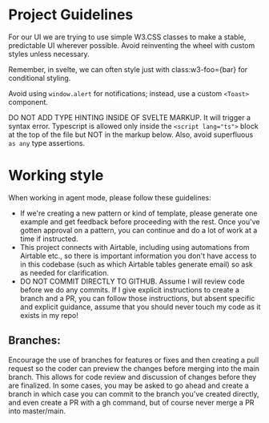 # Project Guidelines

For our UI we are trying to use simple W3.CSS classes to make a stable, predictable UI wherever possible. Avoid reinventing the wheel with custom styles unless necessary.

Remember, in svelte, we can often style just with class:w3-foo={bar} for conditional styling.

Avoid using `window.alert` for notifications; instead, use a custom `<Toast>` component.

DO NOT ADD TYPE HINTING INSIDE OF SVELTE MARKUP. It will trigger a syntax error. Typescript is allowed only inside the `<script lang="ts">` block at the top of the file but NOT in the markup below. Also, avoid superfluous `as any` type assertions.

# Working style

When working in agent mode, please follow these guidelines:

- If we're creating a new pattern or kind of template, please generate one example and get feedback before proceeding with the rest. Once you've gotten approval on a pattern, you can continue and do a lot of work at a time if instructed.
- This project connects with Airtable, including using automations from Airtable etc., so there is important information you don't have access to in this codebase (such as which Airtable tables generate email) so ask as needed for clarification.
- DO NOT COMMIT DIRECTLY TO GITHUB. Assume I will review code before we do any commits. If I give explicit instructions to create a branch and a PR, you can follow those instructions, but absent specific and explicit guidance, assume that you should never touch my code as it exists in my repo!

## Branches:

Encourage the use of branches for features or fixes and then creating a pull request so the coder can preview the changes before merging into the main branch. This allows for code review and discussion of changes before they are finalized. In some cases, you may be asked to go ahead and create a branch in which case you can commit to the branch you've created directly, and even create a PR with a gh command, but of course never merge a PR into master/main.
